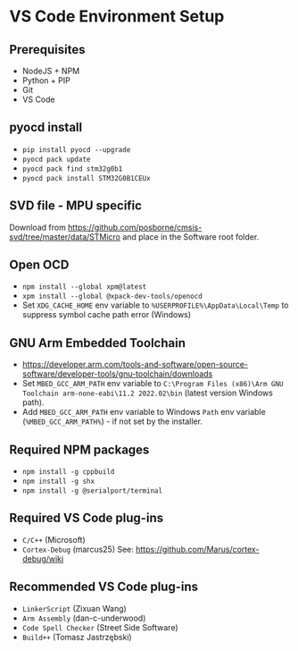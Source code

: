 # VS Code Environment Setup
## Prerequisites
* NodeJS + NPM
* Python + PIP
* Git
* VS Code
## pyocd install
* `pip install pyocd --upgrade`
* `pyocd pack update`
* `pyocd pack find stm32g0b1`
* `pyocd pack install STM32G0B1CEUx`
## SVD file - MPU specific
Download from https://github.com/posborne/cmsis-svd/tree/master/data/STMicro and place in the Software root folder.
## Open OCD
* `npm install --global xpm@latest`
* `xpm install --global @xpack-dev-tools/openocd`
* Set `XDG_CACHE_HOME` env variable to `%USERPROFILE%\AppData\Local\Temp` to suppress symbol cache path error (Windows)
## GNU Arm Embedded Toolchain
* https://developer.arm.com/tools-and-software/open-source-software/developer-tools/gnu-toolchain/downloads
* Set `MBED_GCC_ARM_PATH` env variable to `C:\Program Files (x86)\Arm GNU Toolchain arm-none-eabi\11.2 2022.02\bin` (latest version Windows path).
* Add `MBED_GCC_ARM_PATH` env variable to Windows `Path` env variable (`%MBED_GCC_ARM_PATH%`) - if not set by the installer.
## Required NPM packages
* `npm install -g cppbuild`
* `npm install -g shx`
* `npm install -g @serialport/terminal`
## Required VS Code plug-ins
* `C/C++` (Microsoft)
* `Cortex-Debug` (marcus25) See: https://github.com/Marus/cortex-debug/wiki
## Recommended VS Code plug-ins
* `LinkerScript` (Zixuan Wang)
* `Arm Assembly` (dan-c-underwood)
* `Code Spell Checker` (Street Side Software)
* `Build++` (Tomasz Jastrzębski)
